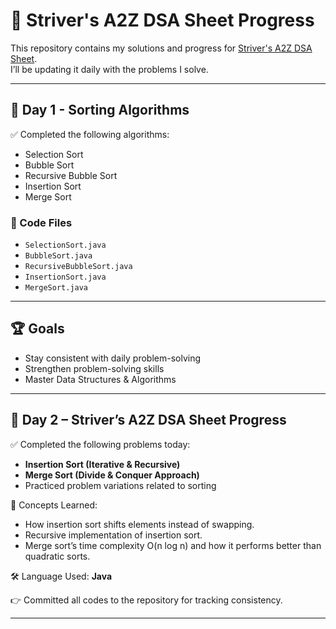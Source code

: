 # 🚀 Striver's A2Z DSA Sheet Progress  

This repository contains my solutions and progress for [Striver's A2Z DSA Sheet](https://takeuforward.org/).  
I’ll be updating it daily with the problems I solve.

---

## 📅 Day 1 - Sorting Algorithms  

✅ Completed the following algorithms:  
- Selection Sort  
- Bubble Sort  
- Recursive Bubble Sort  
- Insertion Sort  
- Merge Sort  

### 📂 Code Files  
- `SelectionSort.java`  
- `BubbleSort.java`  
- `RecursiveBubbleSort.java`  
- `InsertionSort.java`  
- `MergeSort.java`  

---

## 🏆 Goals
- Stay consistent with daily problem-solving  
- Strengthen problem-solving skills  
- Master Data Structures & Algorithms  

---
## 🚀 Day 2 – Striver’s A2Z DSA Sheet Progress  

✅ Completed the following problems today:  
- **Insertion Sort (Iterative & Recursive)**  
- **Merge Sort (Divide & Conquer Approach)**  
- Practiced problem variations related to sorting  

📌 Concepts Learned:
- How insertion sort shifts elements instead of swapping.  
- Recursive implementation of insertion sort.  
- Merge sort’s time complexity O(n log n) and how it performs better than quadratic sorts.  

🛠️ Language Used: **Java**  

👉 Committed all codes to the repository for tracking consistency.  

---

